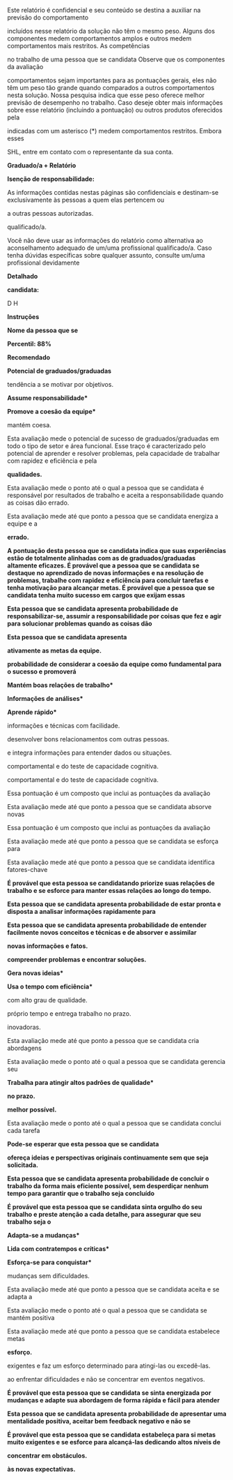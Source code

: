 Este relatório é confidencial e seu conteúdo se destina a auxiliar na previsão do comportamento

incluídos nesse relatório da solução não têm o mesmo peso. Alguns dos componentes medem comportamentos amplos e outros medem comportamentos mais restritos. As competências

no trabalho de uma pessoa que se candidata Observe que os componentes da avaliação

comportamentos sejam importantes para as pontuações gerais, eles não têm um peso tão grande quando comparados a outros comportamentos nesta solução. Nossa pesquisa indica que esse peso oferece melhor previsão de desempenho no trabalho. Caso deseje obter mais informações sobre esse relatório (incluindo a pontuação) ou outros produtos oferecidos pela

indicadas com um asterisco (\*) medem comportamentos restritos. Embora esses

SHL, entre em contato com o representante da sua conta.

**Graduado/a + Relatório**

**Isenção de responsabilidade:**

As informações contidas nestas páginas são confidenciais e destinam-se exclusivamente às pessoas a quem elas pertencem ou

a outras pessoas autorizadas.

qualificado/a.

Você não deve usar as informações do relatório como alternativa ao aconselhamento adequado de um/uma profissional qualificado/a. Caso tenha dúvidas específicas sobre qualquer assunto, consulte um/uma profissional devidamente

**Detalhado**

**candidata:**

D H

**Instruções**

**Nome da pessoa que se**

**Percentil: 88%**

**Recomendado**

**Potencial de graduados/graduadas**

tendência a se motivar por objetivos.

**Assume responsabilidade\***

**Promove a coesão da equipe\***

mantém coesa.

Esta avaliação mede o potencial de sucesso de graduados/graduadas em todo o tipo de setor e área funcional. Esse traço é caracterizado pelo potencial de aprender e resolver problemas, pela capacidade de trabalhar com rapidez e eficiência e pela

**qualidades.**

Esta avaliação mede o ponto até o qual a pessoa que se candidata é responsável por resultados de trabalho e aceita a responsabilidade quando as coisas dão errado.

Esta avaliação mede até que ponto a pessoa que se candidata energiza a equipe e a

**errado.**

**A pontuação desta pessoa que se candidata indica que suas experiências estão de totalmente alinhadas com as de graduados/graduadas altamente eficazes. É provável que a pessoa que se candidata se destaque no aprendizado de novas informações e na resolução de problemas, trabalhe com rapidez e eficiência para concluir tarefas e tenha motivação para alcançar metas. É provável que a pessoa que se candidata tenha muito sucesso em cargos que exijam essas**

**Esta pessoa que se candidata apresenta probabilidade de responsabilizar-se, assumir a responsabilidade por coisas que fez e agir para solucionar problemas quando as coisas dão**

**Esta pessoa que se candidata apresenta**

**ativamente as metas da equipe.**

**probabilidade de considerar a coesão da equipe como fundamental para o sucesso e promoverá**

**Mantém boas relações de trabalho\***

**Informações de análises\***

**Aprende rápido\***

informações e técnicas com facilidade.

desenvolver bons relacionamentos com outras pessoas.

e integra informações para entender dados ou situações.

comportamental e do teste de capacidade cognitiva.

comportamental e do teste de capacidade cognitiva.

Essa pontuação é um composto que inclui as pontuações da avaliação

Esta avaliação mede até que ponto a pessoa que se candidata absorve novas

Essa pontuação é um composto que inclui as pontuações da avaliação

Esta avaliação mede até que ponto a pessoa que se candidata se esforça para

Esta avaliação mede até que ponto a pessoa que se candidata identifica fatores-chave

**É provável que esta pessoa se candidatando priorize suas relações de trabalho e se esforce para manter essas relações ao longo do tempo.**

**Esta pessoa que se candidata apresenta probabilidade de estar pronta e disposta a analisar informações rapidamente para**

**Esta pessoa que se candidata apresenta probabilidade de entender facilmente novos conceitos e técnicas e de absorver e assimilar**

**novas informações e fatos.**

**compreender problemas e encontrar soluções.**

**Gera novas ideias\***

**Usa o tempo com eficiência\***

com alto grau de qualidade.

próprio tempo e entrega trabalho no prazo.

inovadoras.

Esta avaliação mede até que ponto a pessoa que se candidata cria abordagens

Esta avaliação mede o ponto até o qual a pessoa que se candidata gerencia seu

**Trabalha para atingir altos padrões de qualidade\***

**no prazo.**

**melhor possível.**

Esta avaliação mede o ponto até o qual a pessoa que se candidata conclui cada tarefa

**Pode-se esperar que esta pessoa que se candidata**

**ofereça ideias e perspectivas originais continuamente sem que seja solicitada.**

**Esta pessoa que se candidata apresenta probabilidade de concluir o trabalho da forma mais eficiente possível, sem desperdiçar nenhum tempo para garantir que o trabalho seja concluído**

**É provável que esta pessoa que se candidata sinta orgulho do seu trabalho e preste atenção a cada detalhe, para assegurar que seu trabalho seja o**

**Adapta-se a mudanças\***

**Lida com contratempos e críticas\***

**Esforça-se para conquistar\***

mudanças sem dificuldades.

Esta avaliação mede até que ponto a pessoa que se candidata aceita e se adapta a

Esta avaliação mede o ponto até o qual a pessoa que se candidata se mantém positiva

Esta avaliação mede até que ponto a pessoa que se candidata estabelece metas

**esforço.**

exigentes e faz um esforço determinado para atingi-las ou excedê-las.

ao enfrentar dificuldades e não se concentrar em eventos negativos.

**É provável que esta pessoa que se candidata se sinta energizada por mudanças e adapte sua abordagem de forma rápida e fácil para atender**

**Esta pessoa que se candidata apresenta probabilidade de apresentar uma mentalidade positiva, aceitar bem feedback negativo e não se**

**É provável que esta pessoa que se candidata estabeleça para si metas muito exigentes e se esforce para alcançá-las dedicando altos níveis de**

**concentrar em obstáculos.**

**às novas expectativas.**